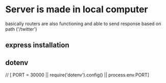 # Server is made in local computer 

basically routers are also functioning and able to send response based on path ('/twitter')
 
 ## express installation

 ## dotenv
   // [ PORT = 30000 || require('dotenv').config()  ||  process.env.PORT]
